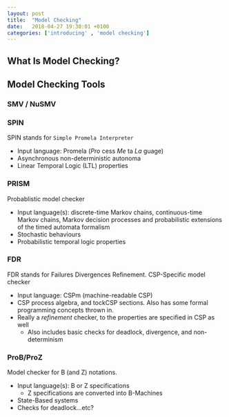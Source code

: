 ```yaml
---
layout: post
title:  "Model Checking"
date:   2018-04-27 19:30:01 +0100
categories: ['introducing' , 'model checking']
---
```


## What Is Model Checking?

## Model Checking Tools

### SMV / NuSMV

### SPIN

SPIN stands for `Simple Promela Interpreter`

* Input language:  Promela (*Pro* cess *Me* ta *La* guage)
* Asynchronous non-deterministic autonoma
* Linear Temporal Logic (LTL) properties

### PRISM

Probablistic model checker

* Input language(s):   discrete-time Markov chains, continuous-time Markov chains, Markov decision processes and probabilistic extensions of the timed automata formalism
* Stochastic behaviours
* Probabilistic temporal logic properties

### FDR

FDR stands for Failures Divergences Refinement. CSP-Specific model checker

* Input language: CSPm (machine-readable CSP)
* CSP process algebra, and tockCSP sections. Also has some formal programming concepts thrown in.
* Really a _refinement_ checker, to the properties are specified in CSP as well
    - Also includes basic checks for deadlock, divergence, and non-determinism


### ProB/ProZ

Model checker for B (and Z) notations.

* Input language(s): B or Z specifications
    - Z specifications are converted into B-Machines
* State-Based systems
* Checks for deadlock...etc?

